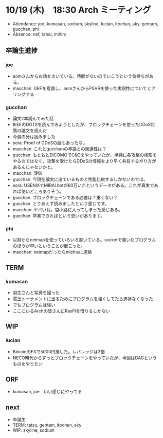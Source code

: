 # 10/19 (木)　18:30 Arch ミーティング

* Attendance: joe, kumasan, sodium, skyline, lucian, itochan, aky, gentam, gucchan, phi
* Absence: nef, tatsu, mihiro

## 卒論生進捗

### joe
* aomさんからお話をきいている。時間がないのでいこうという気持ちがある。
* macchan: ORFを意識し、aomさんからPSVRを使った実現性についてヒアリングする

### gucchan
* 論文2本読んでみた話
* IEEEのDOTSを読んでみようとしたが、ブロックチェーンを使ったDDoS対策の論文を読んだ
* 今週の分は読みました
* sora: Proof of DDoSの話もあったな…
* macchan: これとgucchanの卒論との関連性は？
* gucchan: もともとDICOMOでC&Cをやっていたが、単純に各攻撃の検知をやるのではなく、攻撃を受けたらDDoSの情報をより早く共有するやり方があるんじゃないかと。
* macchan: 評価
* gucchan: 今現在論文に出ているものと性能比較するしかないのでは。
* sora: USENIXでMIRAI botが60万いたというデータがある。これが真実であれば使いどころありそう。
* gucchan: ブロックチェーンである必要は？重くない？
* gucchan: とりあえず読みましたという感じです。
* macchan: ヤバいね。袋小路に入ってしまった感じある。
* gucchan: 卒業できればという思いがあります。

### phi
* 以前からnetmapを使っていろいろ書いている。socketで書いたプログラムのほうが早いということが起こった。
* macchan: netmapだったらmichieに連絡

## TERM

### kumasan
* 羽生さんと写真を撮った
* 電王トーナメントに出るためにプログラムを強くしてたら進捗なくなった
* でもプログラムは強い
* ここにいるArchの皆さんにRasPiを借りるしかない

## WIP

### lucian
* BitcoinのFXで5000円損した。レバレッジは3倍
* NECO時代からずっとブロックチェーンをやっていたが、今回はDAGというものをやりたい

## ORF
* kumasan, joe　いい感じにやってる

## next
* 卒論生
* TERM: tatsu, gentam, itochan, aky
* WIP: skyline, sodium
